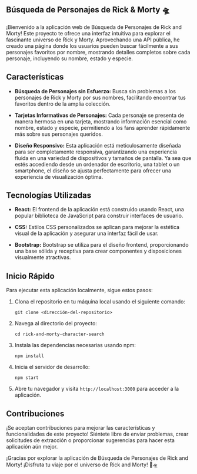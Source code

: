 ## Búsqueda de Personajes de Rick & Morty 🛸

¡Bienvenido a la aplicación web de Búsqueda de Personajes de Rick and Morty! Este proyecto te ofrece una interfaz intuitiva para explorar el fascinante universo de Rick y Morty. Aprovechando una API pública, he creado una página donde los usuarios pueden buscar fácilmente a sus personajes favoritos por nombre, mostrando detalles completos sobre cada personaje, incluyendo su nombre, estado y especie.

## Características

- **Búsqueda de Personajes sin Esfuerzo:** Busca sin problemas a los personajes de Rick y Morty por sus nombres, facilitando encontrar tus favoritos dentro de la amplia colección.

- **Tarjetas Informativas de Personajes:** Cada personaje se presenta de manera hermosa en una tarjeta, mostrando información esencial como nombre, estado y especie, permitiendo a los fans aprender rápidamente más sobre sus personajes queridos.

- **Diseño Responsivo:** Esta aplicación está meticulosamente diseñada para ser completamente responsiva, garantizando una experiencia fluida en una variedad de dispositivos y tamaños de pantalla. Ya sea que estés accediendo desde un ordenador de escritorio, una tablet o un smartphone, el diseño se ajusta perfectamente para ofrecer una experiencia de visualización óptima.

## Tecnologías Utilizadas

- **React:** El frontend de la aplicación está construido usando React, una popular biblioteca de JavaScript para construir interfaces de usuario.

- **CSS:** Estilos CSS personalizados se aplican para mejorar la estética visual de la aplicación y asegurar una interfaz fácil de usar.

- **Bootstrap:** Bootstrap se utiliza para el diseño frontend, proporcionando una base sólida y receptiva para crear componentes y disposiciones visualmente atractivas.

## Inicio Rápido

Para ejecutar esta aplicación localmente, sigue estos pasos:

1. Clona el repositorio en tu máquina local usando el siguiente comando:
   ```
   git clone <dirección-del-repositorio>
   ```

2. Navega al directorio del proyecto:
   ```
   cd rick-and-morty-character-search
   ```

3. Instala las dependencias necesarias usando npm:
   ```
   npm install
   ```

4. Inicia el servidor de desarrollo:
   ```
   npm start
   ```

5. Abre tu navegador y visita `http://localhost:3000` para acceder a la aplicación.

## Contribuciones

¡Se aceptan contribuciones para mejorar las características y funcionalidades de este proyecto! Siéntete libre de enviar problemas, crear solicitudes de extracción o proporcionar sugerencias para hacer esta aplicación aún mejor.

¡Gracias por explorar la aplicación de Búsqueda de Personajes de Rick and Morty! ¡Disfruta tu viaje por el universo de Rick and Morty! 🚀🛸

